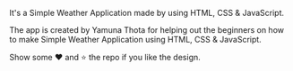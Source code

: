 It's a Simple Weather Application made by using HTML, CSS & JavaScript.

The app is created by Yamuna Thota for helping out the beginners on how to make Simple Weather Application using HTML, CSS & JavaScript.

Show some ❤️ and ⭐ the repo if you like the design.
